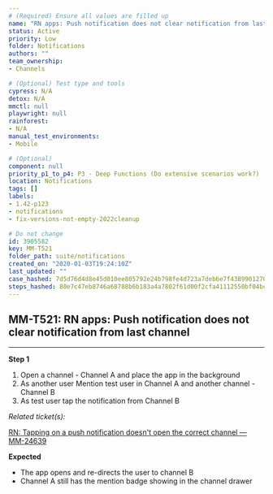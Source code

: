 ```yaml
---
# (Required) Ensure all values are filled up
name: "RN apps: Push notification does not clear notification from last channel"
status: Active
priority: Low
folder: Notifications
authors: ""
team_ownership: 
- Channels

# (Optional) Test type and tools
cypress: N/A
detox: N/A
mmctl: null
playwright: null
rainforest: 
- N/A
manual_test_environments: 
- Mobile

# (Optional)
component: null
priority_p1_to_p4: P3 - Deep Functions (Do extensive scenarios work?)
location: Notifications
tags: []
labels: 
- 1.42-p123
- notifications
- fix-versions-not-empty-2022cleanup

# Do not change
id: 3905582
key: MM-T521
folder_path: suite/notifications
created_on: "2020-01-03T19:24:10Z"
last_updated: ""
case_hashed: 7d5d76d4d8e45d010ee805792e24b798fe4d723a7deb6e7f4389901270305255c0eb5eef5fbd7eec9b9fe379ccc88df9
steps_hashed: 80e7c47eb8746a68788b6b183a4a7802f61d00f2cfa41112550bf04bccbee42041ddd1abb2efc42e68cee0578a6dee3d
---
```


## MM-T521: RN apps: Push notification does not clear notification from last channel

---

**Step 1**

1. Open a channel - Channel A and place the app in the background
2. As another user Mention test user in Channel A and another channel - Channel B
3. As test user tap the notification from Channel B

_Related ticket(s):_

[RN: Tapping on a push notification doesn't open the correct channel — MM-24639](https://mattermost.atlassian.net/browse/MM-24639)

**Expected**

- The app opens and re-directs the user to channel B
- Channel A still has the mention badge showing in the channel drawer
